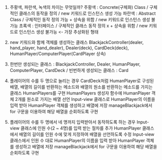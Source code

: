 1. 주황색, 파란색, 녹색의 차이는 무엇일까? 
    주황색 : Concrete(구체화) Class / 구체적인 클래스의 동작을 정의 / new 키워드로 인스턴스 생성 가능 
    파란색 : Abstract Class / 구체적인 동작 정의 가능 + 상속을 위함 / new 키워드로 인스턴스 생성 불가능
    초록색 : 인터페이스 / 구체적인 클래스 동작 정의 x + 상속을 위함 / new 키워드로 인스턴스 생성 불가능 <- 가장 추상화된 형태
   
2. new 키워드와 함께 객체를 생성하는 클래스 
    BlackjackController(dealer, hand_player, hand_dealer), Dealer(deck), CardDeck(deck), HumanPlayer/ComputerPlayer(CardPlayer 상속)

3. 한번만 생성되는 클래스 : BlackjackController, Dealer, HumanPlayer, ComputerPlayer, CardDeck / 빈번하게 생성되는 클래스 : Card

4. 플레이어의 수를 두 명으로 늘리는 경우
   CardDeck처럼 HumanPlayer로 구성된 배열, 배열의 길이를 반환하는 메소드와 배열의 원소를 반환하는 메소드를 가지는 클래스 HumanPlayers를 구현 
   HumanPlayers 생성자 함수에 HumanPlayer 객체 2개를 원소로 가지는 배열 선언
   Input-view 클래스로 HumanPlayer의 이름을 입력 받아 HumanPlayer 객체를 생성하고 배열에 저장 
   manageBlackjack에서 for 구문을 이용하여 해당 배열을 순회하도록 구현

5. 플레이어의 수를 두 명에서 네 명까지 입력받아서 동작하도록 하는 경우
   Input-view 클래스에 인원 수(2 ~ 4명)를 입력 받는 절차를 추가
   HumanPlayer 클래스에서 배열의 길이를 인원 수에 맞게 지정하여 배열을 선언하도록 수정
   Input-view 클래스에서 인원 수 대로 HumanPlayer의 이름을 입력 받아 HumanPlayer 객체를 생성하고 배열에 저장
   manageBlackjack에서 for 구문을 이용하여 해당 배열을 순회하도록 구현
